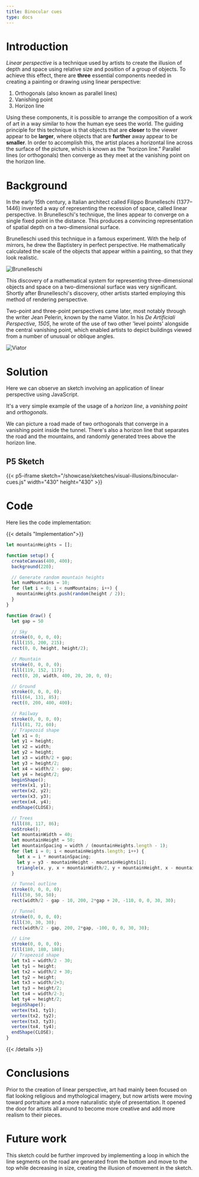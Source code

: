 ```yaml
---
title: Binocular cues
type: docs
---
```


# **Introduction**

*Linear perspective* is a technique used by artists to create the illusion of depth and space using relative size and position of a group of objects. To achieve this effect, there are **three** essential components needed in creating a painting or drawing using linear perspective:

1. Orthogonals (also known as parallel lines)
2. Vanishing point
3. Horizon line

Using these components, it is possible to arrange the composition of a work of art in a way similar to how the human eye sees the world. The guiding principle for this technique is that objects that are **closer** to the viewer appear to be **larger**, where objects that are **further** away appear to be **smaller**. In order to accomplish this, the artist places a horizontal line across the surface of the picture, which is known as the “horizon line.” Parallel lines (or orthogonals) then converge as they meet at the vanishing point on the horizon line.

# **Background**

In the early 15th century, a Italian architect called Filippo Brunelleschi (1377–1446) invented a way of representing the recession of space, called linear perspective. In Brunelleschi's technique, the lines appear to converge on a single fixed point in the distance. This produces a convincing representation of spatial depth on a two-dimensional surface.

Brunelleschi used this technique in a famous experiment. With the help of mirrors, he drew the Baptistery in perfect perspective. He mathematically calculated the scale of the objects that appear within a painting, so that they look realistic.

![Brunelleschi](https://nelson-atkins.org/gates/images/Brunelleschi.jpg 'Baptistery by Brunelleschi')

This discovery of a mathematical system for representing three-dimensional objects and space on a two-dimensional surface was very significant. Shortly after Brunelleschi's discovery, other artists started employing this method of rendering perspective.

Two-point and three-point perspectives came later, most notably through the writer Jean Pelerin, known by the name Viator. In his *De Artificiali Perspective, 1505*, he wrote of the use of two other 'level points' alongside the central vanishing point, which enabled artists to depict buildings viewed from a number of unusual or oblique angles.

![Viator](https://cdn.thecollector.com/wp-content/uploads/2022/10/viator-three-point-perspective.jpg?width=400&quality=55 'Viator Three point perspective')

# **Solution**

Here we can observe an sketch involving an application of linear perspective using JavaScript.

It's a very simple example of the usage of a *horizon line*, a *vanishing point* and *orthogonals*.

We can picture a road made of two orthogonals that converge in a vanishing point inside the tunnel. There's also a horizon line that separates the road and the mountains, and randomly generated trees above the horizon line.

## **P5 Sketch**

{{< p5-iframe sketch="/showcase/sketches/visual-illusions/binocular-cues.js" width="430" height="430" >}}

# **Code**

Here lies the code implementation:

{{< details "Implementation">}}
```js
let mountainHeights = [];

function setup() {
  createCanvas(400, 400);
  background(220);

  // Generate random mountain heights
  let numMountains = 10;
  for (let i = 0; i < numMountains; i++) {
    mountainHeights.push(random(height / 2));
  }
}

function draw() {
  let gap = 50

  // Sky
  stroke(0, 0, 0, 0);
  fill(155, 200, 215);
  rect(0, 0, height, height/2);

  // Mountain
  stroke(0, 0, 0, 0);
  fill(119, 152, 117);
  rect(0, 20, width, 400, 20, 20, 0, 0);

  // Ground
  stroke(0, 0, 0, 0);
  fill(64, 131, 85);
  rect(0, 200, 400, 400);

  // Railway
  stroke(0, 0, 0, 0);
  fill(81, 72, 60);
  // Trapezoid shape
  let x1 = 0;
  let y1 = height;
  let x2 = width;
  let y2 = height;
  let x3 = width/2 + gap;
  let y3 = height/2;
  let x4 = width/2 - gap;
  let y4 = height/2;
  beginShape();
  vertex(x1, y1);
  vertex(x2, y2);
  vertex(x3, y3);
  vertex(x4, y4);
  endShape(CLOSE);

  // Trees
  fill(88, 117, 86);
  noStroke();
  let mountainWidth = 40;
  let mountainHeight = 50;
  let mountainSpacing = width / (mountainHeights.length - 1);
  for (let i = 0; i < mountainHeights.length; i++) {
    let x = i * mountainSpacing;
    let y = y3 - mountainHeight - mountainHeights[i];
    triangle(x, y, x + mountainWidth/2, y + mountainHeight, x - mountainWidth/2, y + mountainHeight);
  }

  // Tunnel outline
  stroke(0, 0, 0, 0);
  fill(50, 50, 50);
  rect(width/2 - gap - 10, 200, 2*gap + 20, -110, 0, 0, 30, 30);

  // Tunnel
  stroke(0, 0, 0, 0);
  fill(30, 30, 30);
  rect(width/2 - gap, 200, 2*gap, -100, 0, 0, 30, 30);

  // Line
  stroke(0, 0, 0, 0);
  fill(180, 180, 180);
  // Trapezoid shape
  let tx1 = width/2 - 30;
  let ty1 = height;
  let tx2 = width/2 + 30;
  let ty2 = height;
  let tx3 = width/2+3;
  let ty3 = height/2;
  let tx4 = width/2-3;
  let ty4 = height/2;
  beginShape();
  vertex(tx1, ty1);
  vertex(tx2, ty2);
  vertex(tx3, ty3);
  vertex(tx4, ty4);
  endShape(CLOSE);
}
```
{{< /details >}}

# **Conclusions**

Prior to the creation of linear perspective, art had mainly been focused on flat looking religious and mythological imagery, but now artists were moving toward portraiture and a more naturalistic style of presentation. It opened the door for artists all around to become more creative and add more realism to their pieces.

# **Future work**

This sketch could be further improved by implementing a loop in which the line segments on the road are generated from the bottom and move to the top while decreasing in size, creating the illusion of movement in the sketch.